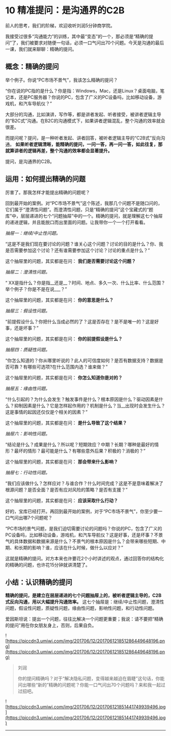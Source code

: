 # 10 精准提问：是沟通界的C2B

前人的思考，我们的阶梯，欢迎收听刘润5分钟商学院。

我接受过很多“沟通能力”的训练，其中最“变态”的一个，那必须是“精确的提问”了，我们被要求对随便一句话，必须一口气问出70个问题。今天是沟通的最后一课，我们就来聊聊：精确的提问。

## 概念：精确的提问

举个例子。你说“PC市场不景气”，我该怎么精确的提问？

“你在说的PC指的是什么？你是指：Windows，Mac，还是Linux？桌面电脑，笔记本，还是PC服务器？你说的PC，包含了广义的PC设备吗，比如移动设备，游戏机，和汽车导航仪？”

大部分的沟通，比如演讲，写作等，都是讲者发起、听者接受，被讲者逻辑主导的“B2C式”沟通。在B2C的沟通模式下，如果讲者逻辑混乱，整个沟通的效率就会很差。

而提问呢？提问，是一种听者发起、讲者回答，被听者逻辑主导的“C2B式”反向沟通。 **如果听者逻辑清晰，能精确的提问，一问一答，再一问一答，如此往复，那就算讲者的逻辑再差，整个沟通的效率都会显著提升。**

提问，是沟通界的C2B。

## 运用：如何提出精确的问题

厉害了。那我怎样才能提出精确的问题呢？

回到最开始的案例。对“PC市场不景气”这个陈述，我那几个问题不是随口问的，它们属于“澄清性问题”。而澄清性问题，只是“精确的提问”这个宝藏式的“题库”中，层层递进的七个“问题抽屉”中的一个。精确的提问，就是理解这七个抽屉的递进逻辑，并且能脱口而出里面的问题。让我带你一个一个打开看看。

 *抽屉一：继续/中止性问题。*

“这是不是我们现在要讨论的问题？谁关心这个问题？讨论的目的是什么？你、我是否需要参加这个讨论？还有谁需要参加这个讨论？讨论的重点是什么？”

这个抽屉里的问题，其实都是在问： **我们是否需要讨论这个问题？**

 *抽屉二：澄清性问题。*

“ XX是指什么？你是指__还是__？时间、地点、多久一次、什么比率、什么范围？举个例子？你是不是在说___？”

这个抽屉里的问题，其实都是在问： **你的意思是什么？**

 *抽屉三：假设性问题。*

“前提假设什么？你把什么当成必然的了？这是否存在？是不是唯一的？这是好事，还是坏事？”

这个抽屉里的问题，其实都是在问： **你的前提假设是什么？**

 *抽屉四：质疑性问题。*

“你怎么知道的？你从哪里听说的？此人的可信度如何？是否有数据支持？数据是否可靠？有哪些可选项?在什么范围内选？谁来做？”

这个抽屉里的问题，其实都是在问： **你怎么知道你是对的？**

 *抽屉五：缘由性问题。*

“什么引起的？为什么会发生？触发事件是什么？根本原因是什么？驱动因素是什么？抑制因素是什么？它是怎样起作用的？机制是什么？当__出现时会发生什么？这是事情的起因还仅仅是个相关的因素？”

这个抽屉里的问题，其实都是在问： **是什么导致了这个结果？**

 *抽屉六：影响性问题。*

“结论是什么？成果是什么？所以呢？短期效应？中期？长期？哪种是最好的情形？最坏的情形？最可能是什么？有哪些意外后果？积极的？消极的？”

这个抽屉里的问题，其实都是在问： **那会带来什么影响？**

 *抽屉七：行动性问题。*

“我们应该做什么？怎样应对？与谁合作？什么时间完成？这是不是意味着解决了根源问题？是否全面？是否有应对风险的策略？是否有支援？”

这个抽屉里的问题，其实都是在问： **应该采取什么行动？**

好的，宝库已经打开。再回到最开始的案例，对于“PC市场不景气”，你至少要一口气问出哪7个问题呢？

“PC市场的景气问题，是我们迫切需要讨论的问题吗？你说的PC，包含了广义的PC设备吗，比如移动设备，游戏机，和汽车导航仪？这是好事，还是坏事？不景气的具体数据和数据来源是什么？不景气的根本原因是什么？会带来哪些短期、中期、和长期的影响？谁，应该在什么时候，做什么以应对？”

这就是精确的提问。对方本来也许要花2个小时讲述的观点，通过回答你的结构化的精确的问题，也许花15分钟就讲清楚了。

## 小结：认识精确的提问

 **精确的提问，是建立在层层递进的七个问题抽屉上的，被听者逻辑主导的，C2B式反向沟通，用以大幅提升沟通效率。** 这七个抽屉是：继续/中止性问题，澄清性问题，假设性问题，质疑性问题，缘由性问题，影响性问题，和行动性问题。

爱因斯坦说：提出一个问题，往往比解决一个问题更重要；我说：请不要把“精确的提问”用在你女朋友身上，否则，后果自负。

![https://piccdn3.umiwi.com/img/201706/12/201706121851286449648196.png](https://piccdn3.umiwi.com/img/201706/12/201706121851286449648196.png)

> 刘润
> 
> 你的提问精确吗？对于“解决隐私问题，变得越来越迫在眉睫”这句话，你能问出哪些“新的”精确的问题呢？你能一口气问出70个问题吗？来和我一起过过招吧。

![https://piccdn3.umiwi.com/img/201706/12/201706121851441749939496.jpg](https://piccdn3.umiwi.com/img/201706/12/201706121851441749939496.jpg)

---
